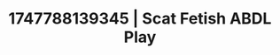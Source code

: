 ---
categories:
- Sapphic desires
- Self-pleasure
- Erotic gaze
- Pleasure activism
- Erotic duality
image: /assets/images/1747788139345.jpg
layout: post
seo:
  description: Featured content with artistic ABDL Play, Scat Fetish. HD images available.
  keywords: ABDL Play, Scat Fetish
  og_image: /assets/images/1747788139345.jpg
  schema_type: VisualArtwork
tags:
- '#1747788139345'
- Scat Fetish
- ABDL Play
title: 1747788139345 | Scat Fetish ABDL Play
---